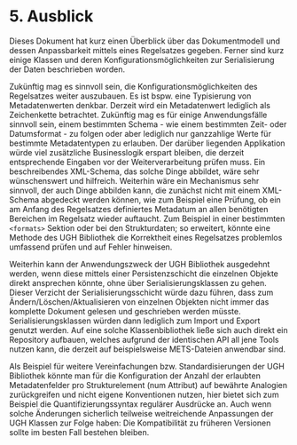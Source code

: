 # 5. Ausblick

Dieses Dokument hat kurz einen Überblick über das Dokumentmodell und dessen Anpassbarkeit mittels eines Regelsatzes gegeben. Ferner sind kurz einige Klassen und deren Konfigurationsmöglichkeiten zur Serialisierung der Daten beschrieben worden.

Zukünftig mag es sinnvoll sein, die Konfigurationsmöglichkeiten des Regelsatzes weiter auszubauen. Es ist bspw. eine Typisierung von Metadatenwerten denkbar. Derzeit wird ein Metadatenwert lediglich als Zeichenkette betrachtet. Zukünftig mag es für einige Anwendungsfälle sinnvoll sein, einem bestimmten Schema - wie einem bestimmten Zeit- oder Datumsformat - zu folgen oder aber lediglich nur ganzzahlige Werte für bestimmte Metadatentypen zu erlauben. Der darüber liegenden Applikation würde viel zusätzliche Businesslogik erspart bleiben, die derzeit entsprechende Eingaben vor der Weiterverarbeitung prüfen muss. Ein beschreibendes XML-Schema, das solche Dinge abbildet, wäre sehr wünschenswert und hilfreich. Weiterhin wäre ein Mechanismus sehr sinnvoll, der auch Dinge abbilden kann, die zunächst nicht mit einem XML-Schema abgedeckt werden können, wie zum Beispiel eine Prüfung, ob ein am Anfang des Regelsatzes definiertes Metadatum an allen benötigten Bereichen im Regelsatz wieder auftaucht. Zum Beispiel in einer bestimmten `<formats>` Sektion oder bei den Strukturdaten; so erweitert, könnte eine Methode des UGH Bibliothek die Korrektheit eines Regelsatzes problemlos umfassend prüfen und auf Fehler hinweisen.

Weiterhin kann der Anwendungszweck der UGH Bibliothek ausgedehnt werden, wenn diese mittels einer Persistenzschicht die einzelnen Objekte direkt ansprechen könnte, ohne über Serialisierungsklassen zu gehen. Dieser Verzicht der Serialisierungsschicht würde dazu führen, dass zum Ändern/Löschen/Aktualisieren von einzelnen Objekten nicht immer das komplette Dokument gelesen und geschrieben werden müsste. Serialisierungsklassen würden dann lediglich zum Import und Export genutzt werden. Auf eine solche Klassenbibliothek ließe sich auch direkt ein Repository aufbauen, welches aufgrund der identischen API all jene Tools nutzen kann, die derzeit auf beispielsweise METS-Dateien anwendbar sind.

Als Beispiel für weitere Vereinfachungen bzw. Standardisierungen der UGH Bibliothek könnte man für die Konfiguration der Anzahl der erlaubten Metadatenfelder pro Strukturelement \(num Attribut\) auf bewährte Analogien zurückgreifen und nicht eigene Konventionen nutzen, hier bietet sich zum Beispiel die Quantifizierungssyntax regulärer Ausdrücke an. Auch wenn solche Änderungen sicherlich teilweise weitreichende Anpassungen der UGH Klassen zur Folge haben: Die Kompatibilität zu früheren Versionen sollte im besten Fall bestehen bleiben.

